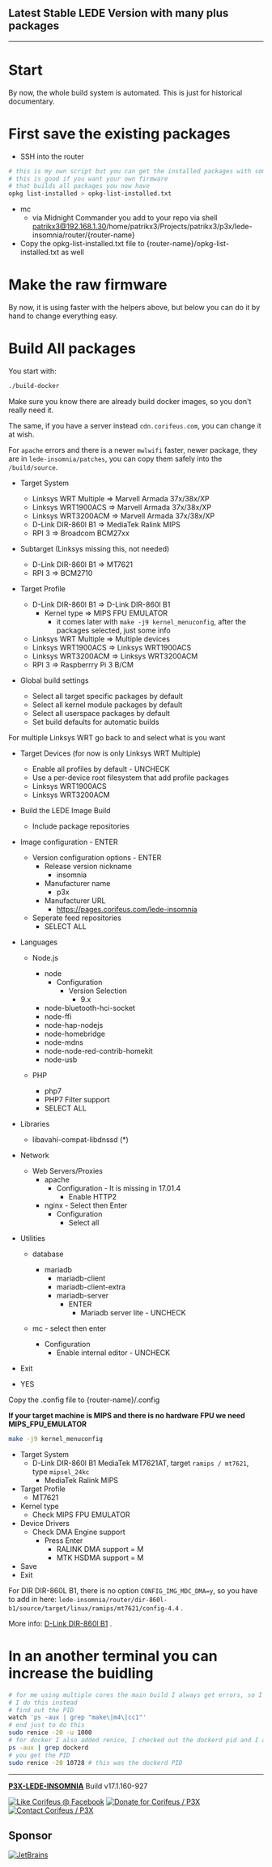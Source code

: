 [//]: #@corifeus-header

## Latest Stable LEDE Version with many plus packages

---
                        
[//]: #@corifeus-header:end

# Start

By now, the whole build system is automated. This is just for historical documentary.

# First save the existing packages

* SSH into the router

```bash
# this is my own script but you can get the installed packages with some hacking
# this is good if you want your own firmware
# that builds all packages you now have 
opkg list-installed > opkg-list-installed.txt
```

* mc
  * via Midnight Commander you add to your repo via shell patrikx3@192.168.1.30/home/patrikx3/Projects/patrikx3/p3x/lede-insomnia/router/{router-name}
* Copy the opkg-list-installed.txt file to {router-name}/opkg-list-installed.txt as well


# Make the raw firmware

By now, it is using faster with the helpers above, but below you can do it by hand to change everything easy.

# Build All packages

You start with:
```bash
./build-docker
```

Make sure you know there are already build docker images, so you don't really need it.

The same, if you have a server instead ```cdn.corifeus.com```, you can change it at wish.

For ```apache``` errors and there is a newer ```mwlwifi``` faster, newer package, they are in ```lede-insomnia/patches```, you can copy them safely into the ```/build/source```. 

* Target System  
  * Linksys WRT Multiple  => Marvell Armada 37x/38x/XP
  * Linksys WRT1900ACS => Marvell Armada 37x/38x/XP  
  * Linksys WRT3200ACM => Marvell Armada 37x/38x/XP
  * D-Link DIR-860l B1 => MediaTek Ralink MIPS
  * RPI 3 => Broadcom BCM27xx  
  
* Subtarget (Linksys missing this, not needed)
  * D-Link DIR-860l B1 => MT7621
  * RPI 3 => BCM2710  
  
* Target Profile  
  * D-Link DIR-860l B1 => D-Link DIR-860l B1  
    * Kernel type => MIPS FPU EMULATOR
      * it comes later with ```make -j9 kernel_menuconfig```, after the packages selected, just some info 
  * Linksys WRT Multiple => Multiple devices
  * Linksys WRT1900ACS => Linksys WRT1900ACS
  * Linksys WRT3200ACM => Linksys WRT3200ACM  
  * RPI 3 => Raspberrry Pi 3 B/CM  


* Global build settings
  * Select all target specific packages by default
  * Select all kernel module packages by default
  * Select all userspace packages by default
  * Set build defaults for automatic builds
      
For multiple Linksys WRT go back to and select what is you want

* Target Devices (for now is only Linksys WRT Multiple)
  * Enable all profiles by default - UNCHECK
  * Use a per-device root filesystem that add profile packages
  * Linksys WRT1900ACS
  * Linksys WRT3200ACM

      
* Build the LEDE Image Build
  * Include package repositories
  
* Image configuration - ENTER
  * Version configuration options - ENTER
    * Release version nickname
      * insomnia    
    * Manufacturer name
      * p3x
    * Manufacturer URL
      * https://pages.corifeus.com/lede-insomnia
  * Seperate feed repositories
    * SELECT ALL
              
* Languages
  * Node.js
    * node
      * Configuration
        * Version Selection
          * 9.x
    * node-bluetooth-hci-socket
    * node-ffi
    * node-hap-nodejs
    * node-homebridge
    * node-mdns
    * node-node-red-contrib-homekit
    * node-usb
    
  * PHP
    * php7
    * PHP7 Filter support
    * SELECT ALL

* Libraries
  * libavahi-compat-libdnssd (*)          

* Network
  * Web Servers/Proxies
    * apache
      * Configuration - It is missing in 17.01.4
        * Enable HTTP2
    * nginx - Select then Enter
      * Configuration
        * Select all  
        
* Utilities
  * database
    * mariadb
      * mariadb-client
      * mariadb-client-extra
      * mariadb-server
        * ENTER
          *  Mariadb server lite - UNCHECK
          
  * mc - select then enter
    * Configuration
      * Enable internal editor - UNCHECK
* Exit
* YES

Copy the .config file to {router-name}/.config

**If your target machine is MIPS and there is no hardware FPU we need MIPS_FPU_EMULATOR**

```bash
make -j9 kernel_menuconfig
```
 
* Target System  
  * D-Link DIR-860l B1 MediaTek MT7621AT, target ```ramips / mt7621```, type ```mipsel_24kc```
    * MediaTek Ralink MIPS       
* Target Profile  
  * MT7621  
* Kernel type
  * Check MIPS FPU EMULATOR
* Device Drivers
  * Check DMA Engine support
    * Press Enter
      * RALINK DMA support = M
      * MTK HSDMA support = M 
* Save  
* Exit  

For DIR DIR-860L B1, there is no option ```CONFIG_IMG_MDC_DMA=y```, so you have to add in here:
```lede-insomnia/router/dir-860l-b1/source/target/linux/ramips/mt7621/config-4.4``` . 
 
More info: [D-Link DIR-860l B1](docs/d-link-dir860l-b1.md) .
 
 
# In an another terminal you can increase the buidling 

```bash
# for me using multiple cores the main build I always get errors, so I always use just 1 core
# I do this instead
# find out the PID
watch 'ps -aux | grep "make\|m4\|cc1"'
# end just to do this
sudo renice -20 -u 1000
# for docker I also added renice, I checked out the dockerd pid and I added in
ps -aux | grep dockerd
# you get the PID
sudo renice -20 10728 # this was the dockerd PID
```


[//]: #@corifeus-footer

---

[**P3X-LEDE-INSOMNIA**](https://pages.corifeus.com/lede-insomnia) Build v17.1.160-927 

[![Like Corifeus @ Facebook](https://img.shields.io/badge/LIKE-Corifeus-3b5998.svg)](https://www.facebook.com/corifeus.software) [![Donate for Corifeus / P3X](https://img.shields.io/badge/Donate-Corifeus-003087.svg)](https://www.paypal.com/cgi-bin/webscr?cmd=_s-xclick&hosted_button_id=QZVM4V6HVZJW6)  [![Contact Corifeus / P3X](https://img.shields.io/badge/Contact-P3X-ff9900.svg)](https://www.patrikx3.com/en/front/contact) 


## Sponsor

[![JetBrains](https://www.patrikx3.com/images/jetbrains-logo.svg)](https://www.jetbrains.com/)
  
 

[//]: #@corifeus-footer:end
